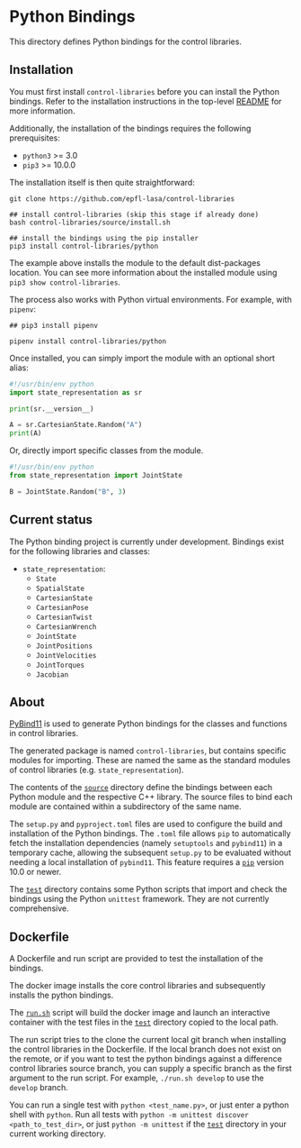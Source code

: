 # Python Bindings

This directory defines Python bindings for the control libraries.

## Installation

You must first install `control-libraries` before you can install the Python bindings.
Refer to the installation instructions in the top-level [README](../README.md) for more information.

Additionally, the installation of the bindings requires the following prerequisites:
- `python3` >= 3.0
- `pip3` >= 10.0.0

The installation itself is then quite straightforward:
```shell script
git clone https://github.com/epfl-lasa/control-libraries

## install control-libraries (skip this stage if already done)
bash control-libraries/source/install.sh

## install the bindings using the pip installer
pip3 install control-libraries/python
```

The example above installs the module to the default dist-packages location.
You can see more information about the installed module using `pip3 show control-libraries`.

The process also works with Python virtual environments. For example, with `pipenv`:
```shell script
## pip3 install pipenv

pipenv install control-libraries/python
```

Once installed, you can simply import the module with an optional short alias:
```python
#!/usr/bin/env python
import state_representation as sr

print(sr.__version__)

A = sr.CartesianState.Random("A")
print(A)
```

Or, directly import specific classes from the module.
```python
#!/usr/bin/env python
from state_representation import JointState

B = JointState.Random("B", 3)
```

## Current status

The Python binding project is currently under development.
Bindings exist for the following libraries and classes:

- `state_representation`:
  - `State`
  - `SpatialState`
  - `CartesianState`
  - `CartesianPose`
  - `CartesianTwist`
  - `CartesianWrench`
  - `JointState`
  - `JointPositions`
  - `JointVelocities`
  - `JointTorques`
  - `Jacobian`

## About

[PyBind11](https://PyBind11.readthedocs.io/en/stable/index.html) is used to generate
Python bindings for the classes and functions in control libraries.

The generated package is named `control-libraries`, but contains specific modules for importing. 
These are named the same as the standard modules of control libraries (e.g. `state_representation`).

The contents of the [`source`](./source) directory define the bindings between
each Python module and the respective C++ library. The source files to bind each module are
contained within a subdirectory of the same name.

The `setup.py` and `pyproject.toml` files are used to configure the build and installation
of the Python bindings. The `.toml` file allows `pip` to automatically fetch the 
installation dependencies (namely `setuptools` and `pybind11`) in a temporary cache,
allowing the subsequent `setup.py` to be evaluated without needing a local installation of `pybind11`.
This feature requires a [`pip`](https://pypi.org/project/pip/) version 10.0 or newer.

The [`test`](./test) directory contains some Python scripts that import and check the bindings
using the Python `unittest` framework. They are not currently comprehensive.

## Dockerfile

A Dockerfile and run script are provided to test the installation of the bindings.

The docker image installs the core control libraries and subsequently installs the python bindings.

The [`run.sh`](./run.sh) script will build the docker image and launch an interactive container
with the test files in the [`test`](./test) directory copied to the local path.

The run script tries to the clone the current local git branch when installing the control libraries
in the Dockerfile. If the local branch does not exist on the remote, or if you want to test the 
python bindings against a difference control libraries source branch, you can supply a specific
branch as the first argument to the run script. For example, `./run.sh develop` to use the `develop` branch.

You can run a single test with `python <test_name.py>`, or just enter a python shell with `python`.
Run all tests with `python -m unittest discover <path_to_test_dir>`, or just `python -m unittest` if
the [`test`](./test) directory in your current working directory.

